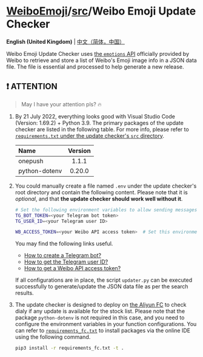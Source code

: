 # [WeiboEmoji](../../..)/[src](../)/Weibo Emoji Update Checker

**English (United Kingdom)** | [中文（简体，中国）](./README_zh-Hans-CN.md)

Weibo Emoji Update Checker uses [the `emotions` API](https://open.weibo.com/wiki/2/emotions) officially provided by Weibo to retrieve and store a list of Weibo's Emoji image info in a JSON data file. The file is essential and processed to help generate a new release.

## ❗ ATTENTION

> May I have your attention pls? 🔥

1. By 21 July 2022, everything looks good with Visual Studio Code (Version: 1.69.2) + Python 3.9. The primary packages of the update checker are listed in the following table. For more info, please refer to [`requirements.txt` under the update checker's `src` directory](./src/requirements.txt).

   | Name          | Version |
   | :------------ | :-----: |
   | onepush       |  1.1.1  |
   | python-dotenv | 0.20.0  |

2. You could manually create a file named `.env` under the update checker's root directory and contain the following content. Please note that it is _optional_, and that **the update checker should work well without it**.

   ```sh
   # Set the following environment variables to allow sending messages to your Telegram bot.
   TG_BOT_TOKEN=<your Telegram bot token>
   TG_USER_ID=<your Telegram user ID>

   WB_ACCESS_TOKEN=<your Weibo API access token>  # Set this environment variable to allow retrieving data from Weibo API.
   ```

   You may find the following links useful.

   - [How to create a Telegram bot?](https://core.telegram.org/bots#3-how-do-i-create-a-bot)
   - [How to get the Telegram user ID?](https://bigone.zendesk.com/hc/en-us/articles/360008014894-How-to-get-the-Telegram-user-ID-)
   - [How to get a Weibo API access token?](https://open.weibo.com/wiki/%E6%8E%88%E6%9D%83%E6%9C%BA%E5%88%B6)

   If all configurations are in place, the script `updater.py` can be executed successfully to generate/update the JSON data file as per the search results.

3. The update checker is designed to deploy on [the Aliyun FC](https://www.aliyun.com/product/fc) to check dialy if any update is available for the stock list. Please note that the package `python-dotenv` is not required in this case, and you need to configure the environment variables in your function configurations. You can refer to [`requirements_fc.txt`](./requirements_fc.txt) to install packages via the online IDE using the following command.

   ```sh
   pip3 install -r requirements_fc.txt -t .
   ```

